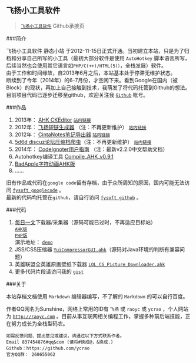 飞扬小工具软件
----

>    [`飞扬小工具软件`](http://raoyc.com/fysoft) Github承接页
    

###简介

飞扬小工具软件 静态小站 于2012-11-15日正式开通。当初建立本站，只是为了归档和分享自己所写的小工具（最初大部分软件是使用 `AutoHotkey` 脚本语言所写，后续当然也会使用其它语言如`PHP/C(++)/HTML(5)）`，全栈发展）软件。    
由于工作和时间缘故，自2013年6月之后，本站基本处于停滞无维护状态。    
断续到了今年（2014年）的6-7月份，才空闲下来。看到Google在国内（被Block）的现状，再加上自己接触到技术，我萌发了将代码托管到Github的想法。  
目前项目代码已逐步迁移至github，欢迎关注我 [`Github`](https://github.com/ycrao) 帐号。  

###作品

1. 2013年： [AHK CKEditor](https://github.com/ycrao/ahk_ckeditor 'AHK CKEditor') [`站内链接`](http://raoyc.com/fysoft/ahk_ckeditor.html)
2. 2012年： [飞扬短链生成器](https://github.com/ycrao/ShortenURL '飞扬短链生成器') （注：不再更新维护） [`站内链接`](http://raoyc.com/fysoft/shorten_url_with_qr.html)  
3. 2012年： [CintaNotes笔记导出器](https://github.com/ycrao/cintanotes_xml2html 'CintaNotes笔记导出器')     [`站内链接`](http://raoyc.com/fysoft/cintanotes_xml2html.html)
4. [5d6d discuz论坛压缩档爬虫](https://github.com/ycrao/5d6d_archiver_crawler '5d6d discuz论坛压缩档爬虫')（注：不再更新维护） [`站内链接`](http://raoyc.com/fysoft/5d6d_archiver_crawler.html)  
5. 2014年： [CodeIgnoter用户指南](https://github.com/ycrao/codeigniter_user_guide_chs 'CodeIgnoter用户指南') （注：最新v2.2.0中文帮助文档）
6. Autohotkey编译工具 [Compile_AHK_v0.9.1](https://github.com/ycrao/Compile_AHK_Setup_v0.9.1 'Compile_AHK_Setup_v0.9.1')  
7. [BadApple字符动画AHK版](https://github.com/ycrao/BadApple 'BadApple字符动画AHK版')  
8. ......

旧有作品或代码在`google code`留有存档，由于众所周知的原因，国内可能无法访问 [`fysoft googlecode`](http://code.google.com/p/fysoft/downloads/list) 。  
最新的代码均托管在`github`，请自行访问 [`fysoft github`](https://github.com/ycrao/fysoft) 。


###代码
1. [每日一文](http://meiriyiwen.com/)下载器/采集器（源码可能已过时，不再适应目标站）  
[`AHK版`](https://gist.github.com/ycrao/68527cbbe058f1e644fd 'mryw.ahk')  
[`PHP版`](https://gist.github.com/ycrao/8dbc8763272dfa49eecc 'mryw.php')  
演示地址： [`demo`](http://raoyc.com/curl/mryw.php 'demo')
2. JSS/CSS压缩器 [`YuiCompressorGUI.ahk`](https://gist.github.com/ycrao/bd9a9f45e453f6aa2c72 'YuiCompressorGUI.ahk')（源码对Java环境的判断有兼容问题）  
3. 英雄联盟全英雄原画壁纸下载器 [`LOL_CG_Picture_Downloader.ahk`](https://gist.github.com/ycrao/d64eef0cc5a91f6a2a01 'LOL_CG_Picture_Downloader.ahk')  
4. 更多代码片段请访问我的 [`gist`](https://gist.github.com/ycrao/)  
 

###关于

本站存档文档使用 `Markdown` 编辑器编写，不了解的 `Markdown` 的可以自行百度。  
  
作者QQ网名为Sunshine，网络上常用的ID有 `飞扬` 或 `raoyc` 或 `ycrao` ，个人网站为 [`http://raoyc.com`](http://raoyc.com) 。目前从事互联网相关编程工作，掌握多种前后端技能，正在努力成长为全栈型码农。



	如需反馈问题、提出意见或建议，请通过以下方式联系作者。
	Email 837454876#qq&com (请将#换成@，&换成.)   
	Github：https://github.com/ycrao
	官方QQ群： 260655062
	


